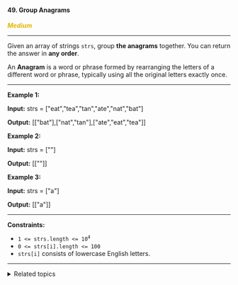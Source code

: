 #### 49. Group Anagrams

<span style="color:#deb800">***Medium***</span>
___

Given an array of strings `strs`, group **the anagrams** together. You can return the answer in **any order**.

An **Anagram** is a word or phrase formed by rearranging the letters of a different word or phrase, typically using all the original letters exactly once.
___

**Example 1:**

**Input:** strs = ["eat","tea","tan","ate","nat","bat"]

**Output:** [["bat"],["nat","tan"],["ate","eat","tea"]] 

**Example 2:**

**Input:** strs = [""]

**Output:** [[""]] 

**Example 3:**

**Input:** strs = ["a"]

**Output:** [["a"]] 
___

**Constraints:**

*   <code>1 <= strs.length <= 10<sup>4</sup></code>
*   `0 <= strs[i].length <= 100`
*   `strs[i]` consists of lowercase English letters.
___


<details><summary>Related topics</summary>

[#Array](https://leetcode.com/tag/array/)
[#Hash Table](https://leetcode.com/tag/hash-table/)
[#String](https://leetcode.com/tag/string/)
[#Sorting](https://leetcode.com/tag/sorting/)

</details>